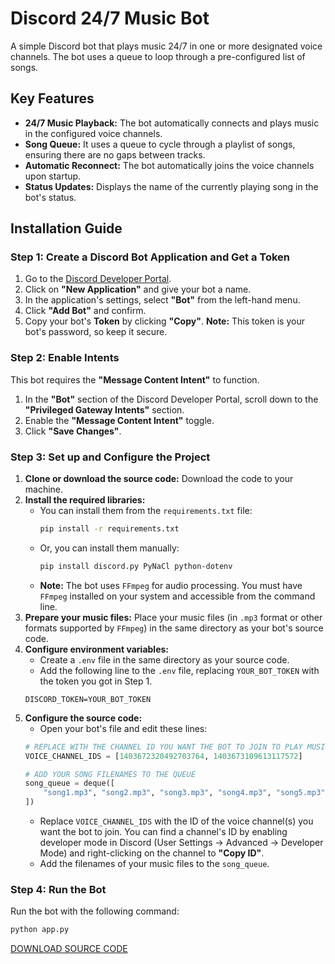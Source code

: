 # Discord 24/7 Music Bot

A simple Discord bot that plays music 24/7 in one or more designated voice channels. The bot uses a queue to loop through a pre-configured list of songs.

## Key Features

* **24/7 Music Playback:** The bot automatically connects and plays music in the configured voice channels.
* **Song Queue:** It uses a queue to cycle through a playlist of songs, ensuring there are no gaps between tracks.
* **Automatic Reconnect:** The bot automatically joins the voice channels upon startup.
* **Status Updates:** Displays the name of the currently playing song in the bot's status.

## Installation Guide

### Step 1: Create a Discord Bot Application and Get a Token

1.  Go to the [Discord Developer Portal](https://discord.com/developers/applications).
2.  Click on **"New Application"** and give your bot a name.
3.  In the application's settings, select **"Bot"** from the left-hand menu.
4.  Click **"Add Bot"** and confirm.
5.  Copy your bot's **Token** by clicking **"Copy"**. **Note:** This token is your bot's password, so keep it secure.

### Step 2: Enable Intents

This bot requires the **"Message Content Intent"** to function.

1.  In the **"Bot"** section of the Discord Developer Portal, scroll down to the **"Privileged Gateway Intents"** section.
2.  Enable the **"Message Content Intent"** toggle.
3.  Click **"Save Changes"**.

### Step 3: Set up and Configure the Project

1.  **Clone or download the source code:** Download the code to your machine.
2.  **Install the required libraries:**
    * You can install them from the `requirements.txt` file:
        ```sh
        pip install -r requirements.txt
        ```
    * Or, you can install them manually:
        ```sh
        pip install discord.py PyNaCl python-dotenv
        ```
    * **Note:** The bot uses `FFmpeg` for audio processing. You must have `FFmpeg` installed on your system and accessible from the command line.
3.  **Prepare your music files:** Place your music files (in `.mp3` format or other formats supported by `FFmpeg`) in the same directory as your bot's source code.
4.  **Configure environment variables:**
    * Create a `.env` file in the same directory as your source code.
    * Add the following line to the `.env` file, replacing `YOUR_BOT_TOKEN` with the token you got in Step 1.
    ```
    DISCORD_TOKEN=YOUR_BOT_TOKEN
    ```
5.  **Configure the source code:**
    * Open your bot's file and edit these lines:
    ```python
    # REPLACE WITH THE CHANNEL ID YOU WANT THE BOT TO JOIN TO PLAY MUSIC, MULTIPLE CHANNELS CAN BE ADDED
    VOICE_CHANNEL_IDS = [1403672320492703764, 1403673109613117572]

    # ADD YOUR SONG FILENAMES TO THE QUEUE
    song_queue = deque([
        "song1.mp3", "song2.mp3", "song3.mp3", "song4.mp3", "song5.mp3", "song6.mp3", "song7.mp3",
    ])
    ```
    * Replace `VOICE_CHANNEL_IDS` with the ID of the voice channel(s) you want the bot to join. You can find a channel's ID by enabling developer mode in Discord (User Settings -> Advanced -> Developer Mode) and right-clicking on the channel to **"Copy ID"**.
    * Add the filenames of your music files to the `song_queue`.

### Step 4: Run the Bot

Run the bot with the following command:

```sh
python app.py
```

[DOWNLOAD SOURCE CODE](https://github.com/MinhSangGDVN/discord-music-bot/archive/refs/heads/main.zip)
